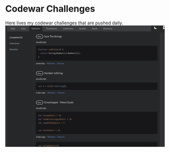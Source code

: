 # Codewar Challenges
Here lives my codewar challenges that are pushed daily.
	![alt text](codewars.jpg.png)

